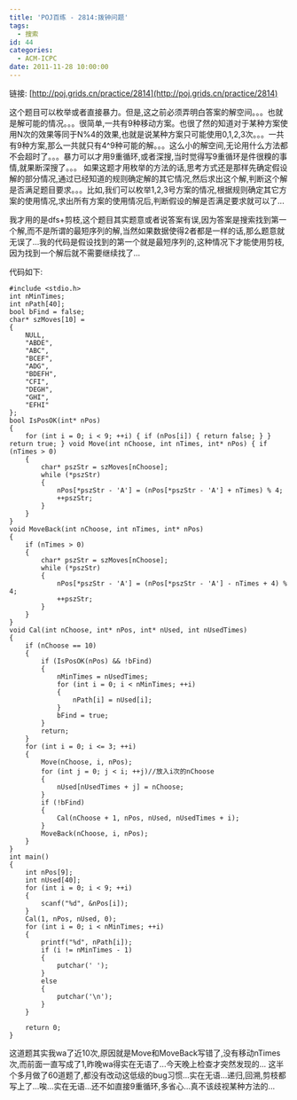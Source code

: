 ```yaml
---
title: 'POJ百练 - 2814:拨钟问题'
tags:
  - 搜索
id: 44
categories:
  - ACM-ICPC
date: 2011-11-28 10:00:00
---
```


链接: [http://poj.grids.cn/practice/2814](http://poj.grids.cn/practice/2814)

这个题目可以枚举或者直接暴力。但是,这之前必须弄明白答案的解空间。。。也就是解可能的情况。。。很简单,一共有9种移动方案。也很了然的知道对于某种方案使用N次的效果等同于N%4的效果,也就是说某种方案只可能使用0,1,2,3次。。。一共有9种方案,那么一共就只有4^9种可能的解。。。这么小的解空间,无论用什么方法都不会超时了。。。暴力可以才用9重循环,或者深搜,当时觉得写9重循环是件很糗的事情,就果断深搜了。。。
如果这题才用枚举的方法的话,思考方式还是那样先确定假设解的部分情况,通过已经知道的规则确定解的其它情况,然后求出这个解,判断这个解是否满足题目要求。。。比如,我们可以枚举1,2,3号方案的情况,根据规则确定其它方案的使用情况,求出所有方案的使用情况后,判断假设的解是否满足要求就可以了...

我才用的是dfs+剪枝,这个题目其实题意或者说答案有误,因为答案是搜索找到第一个解,而不是所谓的最短序列的解,当然如果数据使得2者都是一样的话,那么题意就无误了...我的代码是假设找到的第一个就是最短序列的,这种情况下才能使用剪枝,因为找到一个解后就不需要继续找了...

代码如下:

``` stylus
#include <stdio.h>
int nMinTimes;
int nPath[40];
bool bFind = false;
char* szMoves[10] =
{
    NULL,
    "ABDE",
    "ABC",
    "BCEF",
    "ADG",
    "BDEFH",
    "CFI",
    "DEGH",
    "GHI",
    "EFHI"
};
bool IsPosOK(int* nPos)
{
    for (int i = 0; i < 9; ++i) { if (nPos[i]) { return false; } } return true; } void Move(int nChoose, int nTimes, int* nPos) { if (nTimes > 0)
    {
        char* pszStr = szMoves[nChoose];
        while (*pszStr)
        {
            nPos[*pszStr - 'A'] = (nPos[*pszStr - 'A'] + nTimes) % 4;
            ++pszStr;
        }
    }
}
void MoveBack(int nChoose, int nTimes, int* nPos)
{
    if (nTimes > 0)
    {
        char* pszStr = szMoves[nChoose];
        while (*pszStr)
        {
            nPos[*pszStr - 'A'] = (nPos[*pszStr - 'A'] - nTimes + 4) % 4;
            ++pszStr;
        }
    }
}
void Cal(int nChoose, int* nPos, int* nUsed, int nUsedTimes)
{
    if (nChoose == 10)
    {
        if (IsPosOK(nPos) && !bFind)
        {
            nMinTimes = nUsedTimes;
            for (int i = 0; i < nMinTimes; ++i)
            {
                nPath[i] = nUsed[i];
            }
            bFind = true;
        }
        return;
    }
    for (int i = 0; i <= 3; ++i)
    {
        Move(nChoose, i, nPos);
        for (int j = 0; j < i; ++j)//放入i次的nChoose
        {
            nUsed[nUsedTimes + j] = nChoose;
        }
        if (!bFind)
        {
            Cal(nChoose + 1, nPos, nUsed, nUsedTimes + i);
        }
        MoveBack(nChoose, i, nPos);
    }
}
int main()
{
    int nPos[9];
    int nUsed[40];
    for (int i = 0; i < 9; ++i)
    {
        scanf("%d", &nPos[i]);
    }
    Cal(1, nPos, nUsed, 0);
    for (int i = 0; i < nMinTimes; ++i)
    {
        printf("%d", nPath[i]);
        if (i != nMinTimes - 1)
        {
            putchar(' ');
        }
        else
        {
            putchar('\n');
        }
    }

    return 0;
}
```

这道题其实我wa了近10次,原因就是Move和MoveBack写错了,没有移动nTimes次,而前面一直写成了1,昨晚wa得实在无语了...今天晚上检查才突然发现的...
这半个多月做了60道题了,都没有改动这低级的bug习惯...实在无语...递归,回溯,剪枝都写上了...唉...实在无语...还不如直接9重循环,多省心...真不该歧视某种方法的...